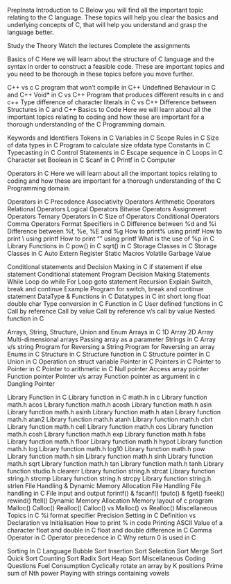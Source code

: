PrepInsta Introduction to C
Below you will find all the important topic relating to the C language. These topics will help you clear the basics and underlying concepts of C, that will help you understand and grasp the language better.

Study the Theory
Watch the lectures
Complete the assignments


Basics of C
Here we will learn about the structure of C language and the syntax in order to construct a feasible code. These are important topics and you need to be thorough in these topics before you move further.

C++ vs c
C program that won’t compile in C++
Undefined Behaviour in C and C++
Void* in C vs C++
Program that produces different results in c and c++
Type difference of character literals in C vs C++
Difference between Structures in C and C++
Basics to Code
Here we will learn about all the important topics relating to coding and how these are important for a thorough understanding of the C Programming domain.

Keywords and Identifiers
Tokens in C
Variables in C 
Scope Rules in C
Size of data types in C
Program to calculate size ofdata type
Constants in C
Typecasting in C
Control Statements in C
Escape sequence in C
Loops in C
Character set
Boolean in C
Scanf in C
Printf in C
Computer

Operators in C
Here we will learn about all the important topics relating to coding and how these are important for a thorough understanding of the C Programming domain.

Operators in C
Precedence Associativity Operators
Arithmetic Operators
Relational Operators
Logical Operators
Bitwise Operators
Assignment Operators
Ternary Operators in C
Size of Operators
Conditional Operators
Comma Operators
Format Specifiers in C
Difference between %d and %i
Difference between %f, %e, %E and %g
How to print% using printf
How to print \ using printf
How to print “” using printf
What is the use of %p in C
Library Functions in C
pow() in C
sqrt() in C
Storage Classes in C
Storage Classes in C
Auto
Extern 
Register
Static
Macros
Volatile
Garbage Value


Conditional statements and Decision Making in C
if statement
if else statement
Conditional statement Program
Decision Making Statements
While Loop
do while
For Loop
goto statement
Recursion
Explain Switch, break and continue
Example Program for switch, break and continue statement
DataType & Functions in C
Datatypes in C
int
short
long
float
double
char
Type conversion in C
Function in C
User defined functions in C
Call by reference
Call by value
Call by reference v/s call by value
Nested function in C


Arrays, String, Structure, Union and Enum
Arrays in C
1D Array
2D Array
Multi-dimensional arrays
Passing array as a parameter
Strings in C
Array v/s string
Program for Reversing a String
Program for Reversing an array
Enums in C
Structure in C
Structure function in C
Structure pointer in C
Union in C
Operation on struct variable
Pointer in C
Pointers in C
Pointer to Pointer in C
Pointer to arithmetic in C
Null pointer
Access array pointer
Function pointer
Pointer v/s array
Function pointer as argument in c
Dangling Pointer


Library Function in C
Library function in C
math.h in c
Library function math.h acos
Library function math.h acosh
Library function math.h asin
Library function math.h asinh
Library function math.h atan
Library function math.h atan2
Library function math.h atanh
Library function math.h cbrt
Library function math.h cell
Library function math.h cos
Library function math.h cosh
Library function math.h exp
Library function math.h fabs
Library function math.h floor
Library function math.h hypot
Library function math.h log
Library function math.h log10
Library function math.h pow
Library function math.h sin
Library function math.h sinh
Library function math.h sqrt
Library function math.h tan
Library function math.h tanh
Library function studio.h clearerr
Library function string.h strcat
Library function string.h strcmp
Library function string.h strcpy
Library function string.h strlen
File Handling & Dynamic Memory Allocation
File Handling
File handling in C
File input and output
fprintf() & fscanf()
fputc() & fget()
fseek()
rewind()
ftell()
Dynamic Memory Allocation
Memory layout of c program
Malloc()
Calloc()
Realloc()
Calloc() vs Malloc() vs Realloc()
Miscellaneous Topics in C
%i format specifier
Precision Setting in C
Definition vs Declaration vs Initialisation
How to print % in code
Printing ASCII Value of a character
float and double in C
float and double difference in C
Comma Operator in C
Operator precedence in C
Why return 0 is used in C


Sorting In C Language
Bubble Sort 
Insertion Sort
Selection Sort
Merge Sort
Quick Sort
Counting Sort
Radix Sort
Heap Sort
Miscellaneous Coding Questions
Fuel Consumption
Cyclically rotate an array by K positions
Prime sum of Nth power
Playing with strings containing vowels
